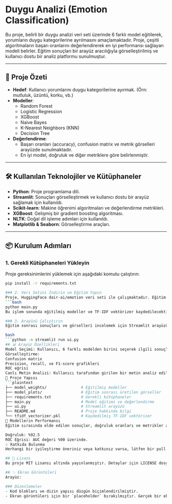 # Duygu Analizi (Emotion Classification)

Bu proje, belirli bir duygu analizi veri seti üzerinde 6 farklı model eğitilerek, yorumların duygu kategorilerine ayrılmasını amaçlamaktadır. Proje, çeşitli algoritmaların başarı oranlarını değerlendirerek en iyi performansı sağlayan modeli belirler. Eğitim sonuçları bir arayüz aracılığıyla görselleştirilmiş ve kullanıcı dostu bir analiz platformu sunulmuştur.

---

## 🚀 Proje Özeti
- **Hedef**: Kullanıcı yorumlarını duygu kategorilerine ayırmak. (Örn: mutluluk, üzüntü, korku, vb.)
- **Modeller**:
  - Random Forest
  - Logistic Regression
  - XGBoost
  - Naive Bayes
  - K-Nearest Neighbors (KNN)
  - Decision Tree
- **Değerlendirme**:
  - Başarı oranları (accuracy), confusion matrix ve metrik görselleri arayüzde sunulmaktadır.
  - En iyi model, doğruluk ve diğer metriklere göre belirlenmiştir.

---

## 🛠️ Kullanılan Teknolojiler ve Kütüphaneler
- **Python**: Proje programlama dili.
- **Streamlit**: Sonuçları görselleştirmek ve kullanıcı dostu bir arayüz sağlamak için kullanıldı.
- **Scikit-learn**: Makine öğrenimi algoritmaları ve değerlendirme metrikleri.
- **XGBoost**: Gelişmiş bir gradient boosting algoritması.
- **NLTK**: Doğal dil işleme adımları için kullanıldı.
- **Matplotlib & Seaborn**: Görselleştirme araçları.

---

## 📦 Kurulum Adımları

### 1. Gerekli Kütüphaneleri Yükleyin
Proje gereksinimlerini yüklemek için aşağıdaki komutu çalıştırın:
```bash
pip install -r requirements.txt

### 2. Veri Setini İndirin ve Eğitim Yapın
Proje, HuggingFace dair-ai/emotion veri seti ile çalışmaktadır. Eğitim işlemini başlatmak için:
```bash
python main.py
Bu işlem sonunda eğitilmiş modeller ve TF-IDF vektörizer kaydedilecektir.

### 3. Arayüzü Çalıştırın
Eğitim sonrası sonuçları ve görselleri incelemek için Streamlit arayüzünü başlatın:

bash
```python -m streamlit run ui.py
## 📊 Arayüz Özellikleri
Model Seçimi: Kullanıcı, 6 farklı modelden birini seçerek ilgili sonuçları görebilir.
Görselleştirme:
Confusion matrix
Precision, recall, ve F1-score grafikleri
ROC eğrisi
Canlı Metin Analizi: Kullanıcı tarafından girilen bir metin analiz edilerek tahmin edilen duygu gösterilir.
📁 Proje Yapısı
```plaintext
├── model_weights/               # Eğitilmiş modeller
├── model_plots/                 # Eğitim sonrası üretilen görseller
├── requirements.txt             # Gerekli kütüphaneler
├── main.py                      # Model eğitimi ve değerlendirme
├── ui.py                        # Streamlit arayüzü
├── README.md                    # Proje hakkında bilgi
└── tfidf_vectorizer.pkl         # Kaydedilmiş TF-IDF vektörizer
🤖 Modellerin Performansı
Eğitim sırasında elde edilen sonuçlar, doğruluk oranları ve metrikler arayüzde detaylı şekilde sunulmaktadır. Örnek bir modelin başarısı:

Doğruluk: %92.5
ROC Eğrisi: AUC değeri %90 üzerinde.
💡 Katkıda Bulunma
Herhangi bir iyileştirme öneriniz veya katkınız varsa, lütfen bir pull request açın veya bir issue oluşturun. Geri bildirimlerinizi bekliyoruz!

## 📄 Lisans
Bu proje MIT Lisansı altında yayınlanmıştır. Detaylar için LICENSE dosyasına göz atabilirsiniz.

## ✨ Ekran Görüntüleri
Arayüz:

### Düzenlemeler
- Kod blokları ve dizin yapısı düzgün biçimlendirilmiştir.
- Ekran görüntüleri için bir `placeholder` bırakılmıştır. Gerçek bir ekran görüntüsüyle değiştirilebilir.
